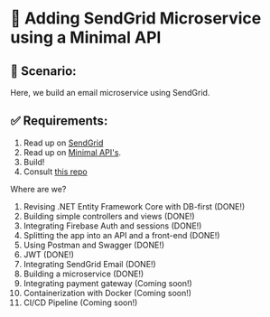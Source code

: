 # 📝 Adding SendGrid Microservice using a Minimal API

## 📌 Scenario:  
Here, we build an email microservice using SendGrid.

## ✅ Requirements:  
1. Read up on [SendGrid](https://sendgrid.com/en-us/solutions/email-api)
1. Read up on [Minimal API's](https://learn.microsoft.com/en-us/aspnet/core/fundamentals/minimal-apis?view=aspnetcore-8.0).
1. Build!
1. Consult [this repo](https://github.com/VCDW-2025-PROG7311/EmailService)

Where are we?
1. Revising .NET Entity Framework Core with DB-first (DONE!)
1. Building simple controllers and views (DONE!)
1. Integrating Firebase Auth and sessions (DONE!)
1. Splitting the app into an API and a front-end (DONE!)
1. Using Postman and Swagger (DONE!)
1. JWT (DONE!)
1. Integrating SendGrid Email (DONE!)
1. Building a microservice (DONE!)
1. Integrating payment gateway (Coming soon!)
1. Containerization with Docker (Coming soon!)
1. CI/CD Pipeline (Coming soon!)